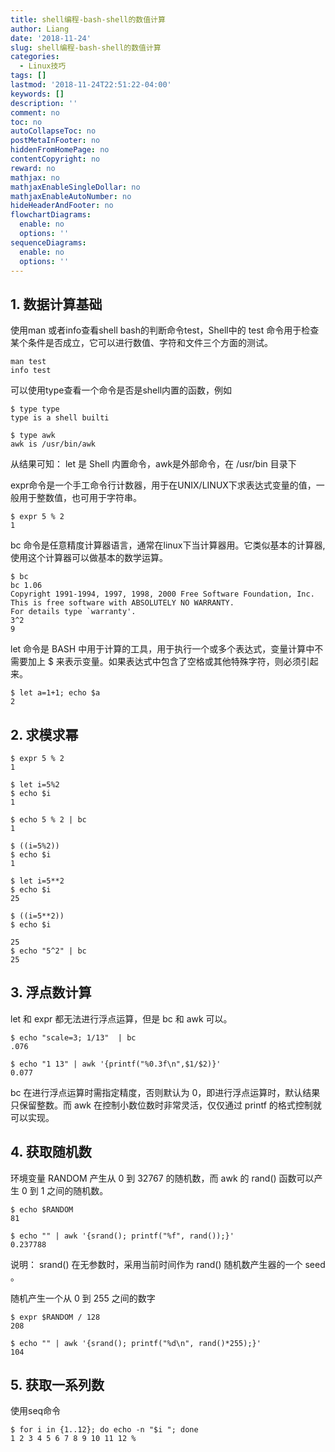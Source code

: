 ```yaml
---
title: shell编程-bash-shell的数值计算
author: Liang
date: '2018-11-24'
slug: shell编程-bash-shell的数值计算
categories:
  - Linux技巧
tags: []
lastmod: '2018-11-24T22:51:22-04:00'
keywords: []
description: ''
comment: no
toc: no
autoCollapseToc: no
postMetaInFooter: no
hiddenFromHomePage: no
contentCopyright: no
reward: no
mathjax: no
mathjaxEnableSingleDollar: no
mathjaxEnableAutoNumber: no
hideHeaderAndFooter: no
flowchartDiagrams:
  enable: no
  options: ''
sequenceDiagrams:
  enable: no
  options: ''
---
```

## 1. 数据计算基础
使用man 或者info查看shell bash的判断命令test，Shell中的 test 命令用于检查某个条件是否成立，它可以进行数值、字符和文件三个方面的测试。

```
man test 
info test 
```
可以使用type查看一个命令是否是shell内置的函数，例如
 ```
$ type type
type is a shell builti

$ type awk
awk is /usr/bin/awk
```
从结果可知： let 是 Shell 内置命令，awk是外部命令，在 /usr/bin 目录下

expr命令是一个手工命令行计数器，用于在UNIX/LINUX下求表达式变量的值，一般用于整数值，也可用于字符串。
```
$ expr 5 % 2
1
```
bc 命令是任意精度计算器语言，通常在linux下当计算器用。它类似基本的计算器, 使用这个计算器可以做基本的数学运算。
```
$ bc
bc 1.06
Copyright 1991-1994, 1997, 1998, 2000 Free Software Foundation, Inc.
This is free software with ABSOLUTELY NO WARRANTY.
For details type `warranty'.
3^2
9
```
let 命令是 BASH 中用于计算的工具，用于执行一个或多个表达式，变量计算中不需要加上 $ 来表示变量。如果表达式中包含了空格或其他特殊字符，则必须引起来。
```
$ let a=1+1; echo $a
2
```

## 2. 求模求幂
```
$ expr 5 % 2
1

$ let i=5%2
$ echo $i
1

$ echo 5 % 2 | bc
1

$ ((i=5%2))
$ echo $i
1

$ let i=5**2
$ echo $i
25

$ ((i=5**2))
$ echo $i

25
$ echo "5^2" | bc
25
```

## 3. 浮点数计算
let 和 expr 都无法进行浮点运算，但是 bc 和 awk 可以。
```
$ echo "scale=3; 1/13"  | bc
.076

$ echo "1 13" | awk '{printf("%0.3f\n",$1/$2)}'
0.077
```
bc 在进行浮点运算时需指定精度，否则默认为 0，即进行浮点运算时，默认结果只保留整数。而 awk 在控制小数位数时非常灵活，仅仅通过 printf 的格式控制就可以实现。

## 4. 获取随机数
环境变量 RANDOM 产生从 0 到 32767 的随机数，而 awk 的 rand() 函数可以产生 0 到 1 之间的随机数。
```
$ echo $RANDOM
81

$ echo "" | awk '{srand(); printf("%f", rand());}'
0.237788
```
说明： srand() 在无参数时，采用当前时间作为 rand() 随机数产生器的一个 seed 。

随机产生一个从 0 到 255 之间的数字
```
$ expr $RANDOM / 128
208

$ echo "" | awk '{srand(); printf("%d\n", rand()*255);}'
104
```

## 5. 获取一系列数
使用seq命令
```
$ for i in {1..12}; do echo -n "$i "; done
1 2 3 4 5 6 7 8 9 10 11 12 %
```
